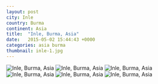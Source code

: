 ```yaml
---
layout: post
city: Inle
country: Burma
continent: Asia
title:  "Inle, Burma, Asia"
date:   2015-05-02 15:44:43 +0000
categories: asia burma
thumbnail: inle-1.jpg
---
```


<div class="img-container">
	<img class="img-responsive" src="{{ site.baseurl }}/img/countries/burma/inle-1.jpg" alt="Inle, Burma, Asia"/>
	<img class="img-responsive" src="{{ site.baseurl }}/img/countries/burma/inle-2.jpg" alt="Inle, Burma, Asia"/>
	<img class="img-responsive" src="{{ site.baseurl }}/img/countries/burma/inle-3.jpg" alt="Inle, Burma, Asia"/>
	<img class="img-responsive" src="{{ site.baseurl }}/img/countries/burma/inle-4.jpg" alt="Inle, Burma, Asia"/>
	<img class="img-responsive" src="{{ site.baseurl }}/img/countries/burma/inle-5.jpg" alt="Inle, Burma, Asia"/>
	<img class="img-responsive" src="{{ site.baseurl }}/img/countries/burma/inle-6.jpg" alt="Inle, Burma, Asia"/>
</div>
